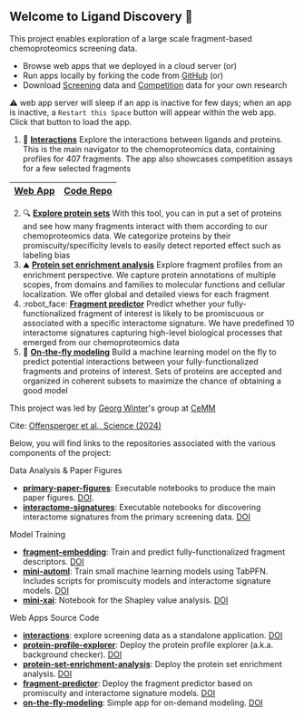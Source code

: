 ## Welcome to Ligand Discovery 🎯

This project enables exploration of a large scale fragment-based chemoproteomics screening data.

- Browse web apps that we deployed in a cloud server (or)
- Run apps locally by forking the code from [GitHub](https://github.com/ligand-discovery) (or)
- Download [Screening](https://github.com/ligand-discovery/landing-page/raw/refs/heads/main/assets/screeningData.tar.xz) data and [Competition](https://github.com/ligand-discovery/landing-page/raw/refs/heads/main/assets/competitionData.tar.xz) data for your own research

:warning: web app server will sleep if an app is inactive for few days; when an app is inactive, a `Restart this Space` button will appear within the web app. Click that button to load the app.

1. :dart: [**Interactions**](https://1.ligand-discovery.ai) Explore the interactions between ligands and proteins. This is the main navigator to the chemoproteomics data, containing profiles for 407 fragments. The app also showcases competition assays for a few selected fragments

|[Web App](https://1.ligand-discovery.ai)|[Code Repo](https://github.com/ligand-discovery/interactions)|
|---|---|

2. :mag: [**Explore protein sets**](https://2.ligand-discovery.ai) With this tool, you can in put a set of proteins and see how many fragments interact with them according to our chemoproteomics data. We categorize proteins by their promiscuity/specificity levels to easily detect reported effect such as labeling bias
3. :mountain: [**Protein set enrichment analysis**](https://3.ligand-discovery.ai/) Explore fragment profiles from an enrichment perspective. We capture protein annotations of multiple scopes, from domains and families to molecular functions and cellular localization. We offer global and detailed views for each fragment
4. :robot_face: [**Fragment predictor**](https://4.ligand-discovery.ai/) Predict whether your fully-functionalized fragment of interest is likely to be promiscuous or associated with a specific interactome signature. We have predefined 10 interactome signatures capturing high-level biological processes that emerged from our chemoproteomics data
5. :rocket: [**On-the-fly modeling**](https://5.ligand-discovery.ai/) Build a machine learning model on the fly to predict potential interactions between your fully-functionalized fragments and proteins of interest. Sets of proteins are accepted and organized in coherent subsets to maximize the chance of obtaining a good model

This project was led by [Georg Winter](https://www.winter-lab.com/)'s group at [CeMM](https://cemm.at)

Cite: [Offensperger et al., Science (2024)](https://doi.org/10.1126/science.adk5864) 

Below, you will find links to the repositories associated with the various components of the project:

Data Analysis & Paper Figures
- [**primary-paper-figures**](https://github.com/ligand-discovery/primary-paper-figures): Executable notebooks to produce the main paper figures. [DOI](https://zenodo.org/records/10838149).
- [**interactome-signatures**](https://github.com/ligand-discovery/interactome-signatures): Executable notebooks for discovering interactome signatures from the primary screening data. [DOI](https://zenodo.org/records/10838089)

Model Training
- [**fragment-embedding**](https://github.com/ligand-discovery/fragment-embedding): Train and predict fully-functionalized fragment descriptors. [DOI](https://zenodo.org/records/10838065)
- [**mini-automl**](https://github.com/ligand-discovery/mini-automl): Train small machine learning models using TabPFN. Includes scripts for promiscuity models and interactome signature models. [DOI](https://zenodo.org/records/10838095)
- [**mini-xai**](https://github.com/ligand-discovery/mini-xai): Notebook for the Shapley value analysis. [DOI](https://zenodo.org/records/10838141)

Web Apps Source Code
- [**interactions**](https://github.com/ligand-discovery/interactions): explore screening data as a standalone application. [DOI](https://doi.org/10.5281/zenodo.14935845)
- [**protein-profile-explorer**](https://github.com/ligand-discovery/protein-profile-explorer): Deploy the protein profile explorer (a.k.a. background checker). [DOI](https://zenodo.org/records/10838104)
- [**protein-set-enrichment-analysis**](https://github.com/ligand-discovery/protein-set-enrichment-analysis): Deploy the protein set enrichment analysis. [DOI](https://zenodo.org/records/10838110)
- [**fragment-predictor**](https://github.com/ligand-discovery/fragment-predictor): Deploy the fragment predictor based on promiscuity and interactome signature models. [DOI](https://zenodo.org/records/10838071)
- [**on-the-fly-modeling**](https://github.com/ligand-discovery/on-the-fly-modeling): Simple app for on-demand modeling. [DOI](https://zenodo.org/records/10838098)
